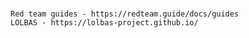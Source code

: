#
	Red team guides - https://redteam.guide/docs/guides
	LOLBAS - https://lolbas-project.github.io/
	